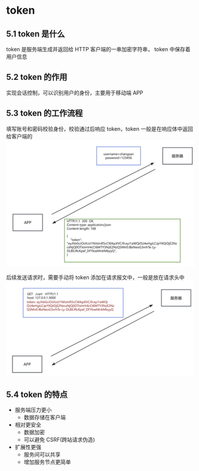 # token

## 5.1 token 是什么

token 是服务端生成并返回给 HTTP 客户端的一串加密字符串， token 中保存着 用户信息

## 5.2 token 的作用

实现会话控制，可以识别用户的身份，主要用于移动端 APP

## 5.3 token 的工作流程

填写账号和密码校验身份，校验通过后响应 token，token 一般是在响应体中返回给客户端的
![img](./assets/16789537745875.jpg)

后续发送请求时，需要手动将 token 添加在请求报文中，一般是放在请求头中
![img](./assets/16789537895045.jpg)

## 5.4 token 的特点

* 服务端压力更小
  * 数据存储在客户端
* 相对更安全
  * 数据加密
  * 可以避免 CSRF(跨站请求伪造)
* 扩展性更强
  * 服务间可以共享
  * 增加服务节点更简单
